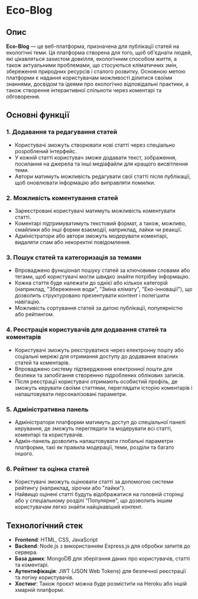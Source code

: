 # Eco-Blog

## Опис
**Eco-Blog** — це веб-платформа, призначена для публікації статей на екологічні теми. Ця платформа створена для того, щоб об'єднати людей, які цікавляться захистом довкілля, екологічним способом життя, а також актуальними проблемами, що стосуються кліматичних змін, збереження природних ресурсів і сталого розвитку. Основною метою платформи є надання користувачам можливості ділитися своїми знаннями, досвідом та ідеями про екологічно відповідальні практики, а також створення інтерактивної спільноти через коментарі та обговорення.

## Основні функції
### 1. **Додавання та редагування статей**
   - Користувачі зможуть створювати нові статті через спеціально розроблений інтерфейс.
   - У кожній статті користувач зможе додавати текст, зображення, посилання на джерела та інші медіафайли для кращого висвітлення теми.
   - Автори матимуть можливість редагувати свої статті після публікації, щоб оновлювати інформацію або виправляти помилки.

### 2. **Можливість коментування статей**
   - Зареєстровані користувачі матимуть можливість коментувати статті.
   - Коментарі підтримуватимуть текстовий формат, а також, можливо, смайлики або інші форми взаємодії, наприклад, лайки чи реакції.
   - Адміністратори або автори зможуть модерувати коментарі, видаляти спам або некоректні повідомлення.

### 3. **Пошук статей та категоризація за темами**
   - Впроваджено функціонал пошуку статей за ключовими словами або тегами, щоб користувачі могли швидко знайти потрібну інформацію.
   - Кожна стаття буде належати до однієї або кількох категорій (наприклад, "Збереження води", "Зміна клімату", "Еко-інновації"), що дозволить структуровано презентувати контент і полегшити навігацію.
   - Можливість сортування статей за датою публікації, популярністю або рейтингом.

### 4. **Реєстрація користувачів для додавання статей та коментарів**
   - Користувачі зможуть реєструватися через електронну пошту або соціальні мережі для отримання доступу до додавання власних статей та коментарів.
   - Впроваджено систему підтвердження електронної пошти для безпеки та запобігання створенню підроблених облікових записів.
   - Після реєстрації користувачі отримають особистий профіль, де зможуть керувати своїми статтями, переглядати історію коментарів і налаштовувати персоналізовані параметри.

### 5. **Адміністративна панель**
   - Адміністратори платформи матимуть доступ до спеціальної панелі керування, де зможуть переглядати та модерувати всі статті, коментарі та користувачів.
   - Адмін-панель дозволить налаштовувати глобальні параметри платформи, такі як правила модерації, теми, розділи та багато іншого.

### 6. **Рейтинг та оцінка статей**
   - Користувачі зможуть оцінювати статті за допомогою системи рейтингу (наприклад, зірочки або "лайки").
   - Найвищо оцінені статті будуть відображатися на головній сторінці або у спеціальному розділі "Популярне", що дозволить іншим користувачам легко знайти найцікавіший контент.

## Технологічний стек
- **Frontend**: HTML, CSS, JavaScript 
- **Backend**: Node.js з використанням Express.js для обробки запитів до сервера.
- **База даних**: MongoDB для зберігання даних про користувачів, статті та коментарі.
- **Аутентифікація**: JWT (JSON Web Tokens) для безпечної реєстрації та логіну користувачів.
- **Хостинг**: Також проєкт можна буде розмістити на Heroku або іншій хмарній платформі.



